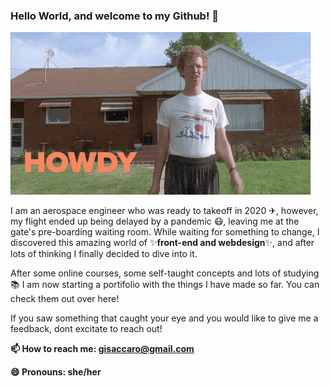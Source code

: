 ### Hello World, and welcome to my Github! 👋

![](giphy.gif)

I am an aerospace engineer who was ready to takeoff in 2020 ✈, however, my flight ended up being delayed by a pandemic 😷, leaving me at the gate's pre-boarding waiting room. While waiting for something to change, I discovered this amazing world of ✨**front-end and webdesign**✨, and after lots of thinking I finally decided to dive into it.

After some online courses, some self-taught concepts and lots of studying 📚 I am now starting a portifolio with the things I have made so far. You can check them out over here!

If you saw something that caught your eye and you would like to give me a feedback, dont excitate to reach out!



**📫 How to reach me: gisaccaro@gmail.com**

**😄 Pronouns: she/her**
